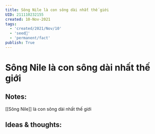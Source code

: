 ```yaml
---
title: Sông Nile là con sông dài nhất thế giới
UID: 211110232155
created: 10-Nov-2021
tags:
  - 'created/2021/Nov/10'
  - 'seed🥜'
  - 'permanent/fact'
publish: True
---
```

# Sông Nile là con sông dài nhất thế giới

## Notes:
[[Sông Nile]] là con sông dài nhất thế giới

## Ideas & thoughts:


